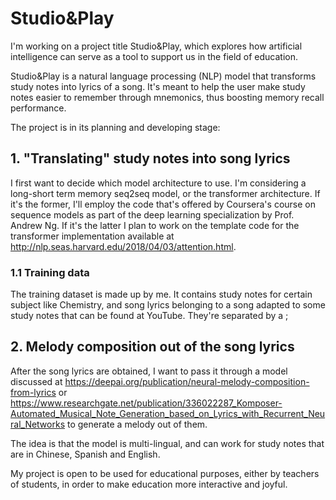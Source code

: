 # Studio&Play

I'm working on a project title Studio&Play, which explores how artificial intelligence can serve as a tool to support us in the field of education. 

Studio&Play is a natural language processing (NLP) model that transforms study notes into lyrics of a song. It's meant to help the user make study notes easier to remember through mnemonics, thus boosting memory recall performance. 

The project is in its planning and developing stage:

## 1. "Translating" study notes into song lyrics
I first want to decide which model architecture to use. I'm considering a long-short term memory seq2seq model, or the transformer architecture. If it's the former, I'll employ the code that's offered by Coursera's course on sequence models as part of the deep learning specialization by Prof. Andrew Ng. If it's the latter I plan to work on the template code for the transformer implementation available at http://nlp.seas.harvard.edu/2018/04/03/attention.html. 

### 1.1 Training data
The training dataset is made up by me. It contains study notes for certain subject like Chemistry, and song lyrics belonging to a song adapted to some study notes that can be found at YouTube. They're separated by a ;

## 2. Melody composition out of the song lyrics
After the song lyrics are obtained, I want to pass it through a model discussed at https://deepai.org/publication/neural-melody-composition-from-lyrics or https://www.researchgate.net/publication/336022287_Komposer-Automated_Musical_Note_Generation_based_on_Lyrics_with_Recurrent_Neural_Networks to generate a melody out of them. 

The idea is that the model is multi-lingual, and can work for study notes that are in Chinese, Spanish and English. 

My project is open to be used for educational purposes, either by teachers of students, in order to make education more interactive and joyful. 

